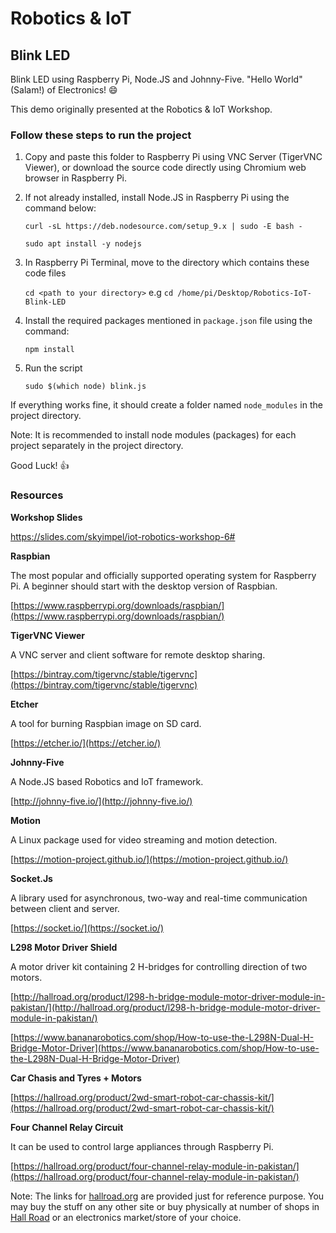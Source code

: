# Robotics & IoT
## Blink LED
Blink LED using Raspberry Pi, Node.JS and Johnny-Five. "Hello World" (Salam!) of Electronics! 😄

This demo originally presented at the Robotics &amp; IoT Workshop.

### Follow these steps to run the project

1) Copy and paste this folder to Raspberry Pi using VNC Server (TigerVNC Viewer), or download the source code directly using Chromium web browser in Raspberry Pi.

2) If not already installed, install Node.JS in Raspberry Pi using the command below:

    `curl -sL https://deb.nodesource.com/setup_9.x | sudo -E bash -`
    
    `sudo apt install -y nodejs`

3) In Raspberry Pi Terminal, move to the directory which contains these code files

    `cd <path to your directory>`
    e.g
    `cd /home/pi/Desktop/Robotics-IoT-Blink-LED`


4) Install the required packages mentioned in `package.json` file using the command:

    `npm install`

5) Run the script

    `sudo $(which node) blink.js`


If everything works fine, it should create a folder named `node_modules` in the project directory.

Note: It is recommended to install node modules (packages) for each project separately in the project directory.

Good Luck! 👍


### Resources


**Workshop Slides**

https://slides.com/skyimpel/iot-robotics-workshop-6# 


**Raspbian**

The most popular and officially supported operating system for Raspberry Pi. A beginner should start with the desktop version of Raspbian.

[https://www.raspberrypi.org/downloads/raspbian/](https://www.raspberrypi.org/downloads/raspbian/)


**TigerVNC Viewer**

A VNC server and client software for remote desktop sharing.

[https://bintray.com/tigervnc/stable/tigervnc](https://bintray.com/tigervnc/stable/tigervnc)


**Etcher**

A tool for burning Raspbian image on SD card.

[https://etcher.io/](https://etcher.io/)


**Johnny-Five**

A Node.JS based Robotics and IoT framework.

[http://johnny-five.io/](http://johnny-five.io/)


**Motion**

A Linux package used for video streaming and motion detection.

[https://motion-project.github.io/](https://motion-project.github.io/)


**Socket.Js**

A library used for asynchronous, two-way and real-time communication between client and server.

[https://socket.io/](https://socket.io/)


**L298 Motor Driver Shield**

 A motor driver kit containing 2 H-bridges for controlling direction of two motors.

[http://hallroad.org/product/l298-h-bridge-module-motor-driver-module-in-pakistan/](http://hallroad.org/product/l298-h-bridge-module-motor-driver-module-in-pakistan/)

[https://www.bananarobotics.com/shop/How-to-use-the-L298N-Dual-H-Bridge-Motor-Driver](https://www.bananarobotics.com/shop/How-to-use-the-L298N-Dual-H-Bridge-Motor-Driver)


**Car Chasis and Tyres + Motors**

[https://hallroad.org/product/2wd-smart-robot-car-chassis-kit/](https://hallroad.org/product/2wd-smart-robot-car-chassis-kit/)


**Four Channel Relay Circuit**

It can be used to control large appliances through Raspberry Pi.

[https://hallroad.org/product/four-channel-relay-module-in-pakistan/](https://hallroad.org/product/four-channel-relay-module-in-pakistan/)


Note: The links for [hallroad.org](https://hallroad.org/) are provided just for reference purpose. You may buy the stuff on any other site or buy physically at number of shops in [Hall Road](https://www.openstreetmap.org/#map=17/31.56402/74.31749) or an electronics market/store of your choice.